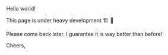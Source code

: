 Hello world!

This page is under heavy development 🏗️ 🚧

Please come back later.
I guarantee it is way better than before!

Cheers,

